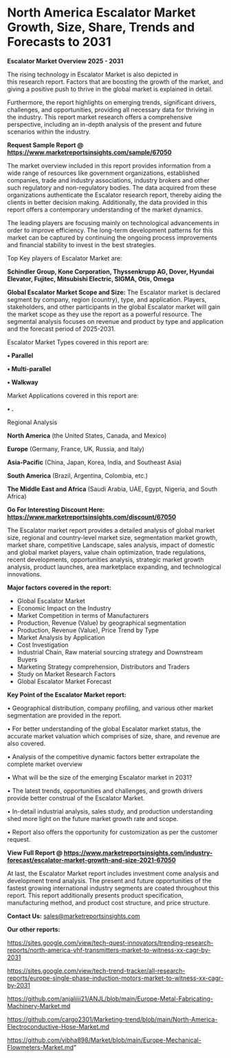 # North America Escalator Market Growth, Size, Share, Trends and Forecasts to 2031

<Strong> Escalator Market Overview 2025 - 2031</strong>

The rising technology in Escalator Market is also depicted in this research report. Factors that are boosting the growth of the market, and giving a positive push to thrive in the global market is explained in detail.

Furthermore, the report highlights on emerging trends, significant drivers, challenges, and opportunities, providing all necessary data for thriving in the industry. This report market research offers a comprehensive perspective, including an in-depth analysis of the present and future scenarios within the industry.

<strong>Request Sample Report @ <a href=https://www.marketreportsinsights.com/sample/67050>https://www.marketreportsinsights.com/sample/67050</a></strong>

The market overview included in this report provides information from a wide range of resources like government organizations, established companies, trade and industry associations, industry brokers and other such regulatory and non-regulatory bodies. The data acquired from these organizations authenticate the Escalator research report, thereby aiding the clients in better decision making. Additionally, the data provided in this report offers a contemporary understanding of the market dynamics.

The leading players are focusing mainly on technological advancements in order to improve efficiency. The long-term development patterns for this market can be captured by continuing the ongoing process improvements and financial stability to invest in the best strategies.

Top Key players of Escalator Market are:

<strong>Schindler Group, Kone Corporation, Thyssenkrupp AG, Dover, Hyundai Elevator, Fujitec, Mitsubishi Electric, SIGMA, Otis, Omega</strong>

<strong><b>Global Escalator Market Scope and Size:</b></strong>
The Escalator market is declared segment by company, region (country), type, and application. Players, stakeholders, and other participants in the global Escalator market will gain the market scope as they use the report as a powerful resource. The segmental analysis focuses on revenue and product by type and application and the forecast period of 2025-2031.

Escalator Market Types covered in this report are:

<strong>• Parallel

• Multi-parallel

• Walkway</strong>

Market Applications covered in this report are:

<strong>• .</strong> 

Regional Analysis

<strong>North America</strong> (the United States, Canada, and Mexico)

<strong>Europe</strong> (Germany, France, UK, Russia, and Italy)

<strong>Asia-Pacific</strong> (China, Japan, Korea, India, and Southeast Asia)

<strong>South America</strong> (Brazil, Argentina, Colombia, etc.)

<strong>The Middle East and Africa</strong> (Saudi Arabia, UAE, Egypt, Nigeria, and South Africa)

<strong>Go For Interesting Discount Here: <a href=https://www.marketreportsinsights.com/discount/67050>https://www.marketreportsinsights.com/discount/67050</a></strong>

The Escalator market report provides a detailed analysis of global market size, regional and country-level market size, segmentation market growth, market share, competitive Landscape, sales analysis, impact of domestic and global market players, value chain optimization, trade regulations, recent developments, opportunities analysis, strategic market growth analysis, product launches, area marketplace expanding, and technological innovations.

<strong><b>Major factors covered in the report:</b></strong>
<ul>
  <li>Global Escalator Market </li>
  <li>Economic Impact on the Industry</li>
  <li>Market Competition in terms of Manufacturers</li>
  <li>Production, Revenue (Value) by geographical segmentation</li>
  <li>Production, Revenue (Value), Price Trend by Type</li>
  <li>Market Analysis by Application</li>
  <li>Cost Investigation</li>
  <li>Industrial Chain, Raw material sourcing strategy and Downstream Buyers</li>
  <li>Marketing Strategy comprehension, Distributors and Traders</li>
  <li>Study on Market Research Factors</li>
  <li>Global Escalator Market Forecast</li>
</ul>

<strong><b>Key Point of the Escalator Market report:</b></strong>

• Geographical distribution, company profiling, and various other market segmentation are provided in the report.

• For better understanding of the global Escalator market status, the accurate market valuation which comprises of size, share, and revenue are also covered.

• Analysis of the competitive dynamic factors better extrapolate the complete market overview

• What will be the size of the emerging Escalator market in 2031?

• The latest trends, opportunities and challenges, and growth drivers provide better construal of the Escalator Market.

• In-detail industrial analysis, sales study, and production understanding shed more light on the future market growth rate and scope.

• Report also offers the opportunity for customization as per the customer request.

<strong><b>View Full Report @ <a href=https://www.marketreportsinsights.com/industry-forecast/escalator-market-growth-and-size-2021-67050>https://www.marketreportsinsights.com/industry-forecast/escalator-market-growth-and-size-2021-67050</a></b></strong>


At last, the Escalator Market report includes investment come analysis and development trend analysis. The present and future opportunities of the fastest growing international industry segments are coated throughout this report. This report additionally presents product specification, manufacturing method, and product cost structure, and price structure.

<strong>Contact Us:</strong>
sales@marketreportsinsights.com

<strong>Our other reports:</strong>

<a href=https://sites.google.com/view/tech-quest-innovators/trending-research-reports/north-america-vhf-transmitters-market-to-witness-xx-cagr-by-2031>https://sites.google.com/view/tech-quest-innovators/trending-research-reports/north-america-vhf-transmitters-market-to-witness-xx-cagr-by-2031</a>

<a href=https://sites.google.com/view/tech-trend-tracker/all-research-reports/europe-single-phase-induction-motors-market-to-witness-xx-cagr-by-2031>https://sites.google.com/view/tech-trend-tracker/all-research-reports/europe-single-phase-induction-motors-market-to-witness-xx-cagr-by-2031</a>

<a href=https://github.com/anjaliiii21/ANJL/blob/main/Europe-Metal-Fabricating-Machinery-Market.md>https://github.com/anjaliiii21/ANJL/blob/main/Europe-Metal-Fabricating-Machinery-Market.md</a>

<a href=https://github.com/cargo2301/Marketing-trend/blob/main/North-America-Electroconductive-Hose-Market.md>https://github.com/cargo2301/Marketing-trend/blob/main/North-America-Electroconductive-Hose-Market.md</a>

<a href=https://github.com/vibha898/Market/blob/main/Europe-Mechanical-Flowmeters-Market.md>https://github.com/vibha898/Market/blob/main/Europe-Mechanical-Flowmeters-Market.md</a>"
